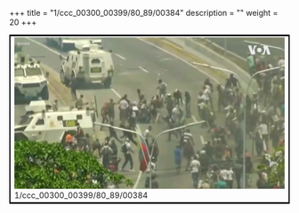 +++
title = "1/ccc_00300_00399/80_89/00384"
description = ""
weight = 20
+++

<table style="border:2px solid black;max-width:800px;max-height:800px;" 
><tr><td>
<img class="center-fit-jpg"
src="/jpg_/aaa_20190430_NxaOmWaI8sI_00383.jpg">
1/ccc_00300_00399/80_89/00384
</img></td></tr></table>

